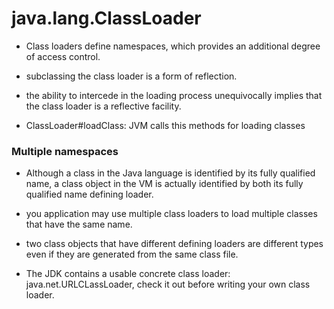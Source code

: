 # java.lang.ClassLoader

- Class loaders define namespaces, which provides an additional degree of access control.

- subclassing the class loader is a form of reflection.
- the ability to intercede in the loading process unequivocally implies that the
  class loader is a reflective facility.

- ClassLoader#loadClass: JVM calls this methods for loading classes

### Multiple namespaces

- Although a class in the Java language is identified by its fully qualified
  name, a class object in the VM is actually identified by both its fully
  qualified name defining loader.

- you application may use multiple class loaders to load multiple classes that
  have the same name.

- two class objects that have different defining loaders are different types
  even if they are generated from the same class file.



* The JDK contains a usable concrete class loader: java.net.URLCLassLoader,
  check it out before writing your own class loader.

